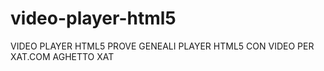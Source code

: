 # video-player-html5
VIDEO PLAYER HTML5
PROVE GENEALI PLAYER HTML5 CON VIDEO PER XAT.COM 
AGHETTO XAT
